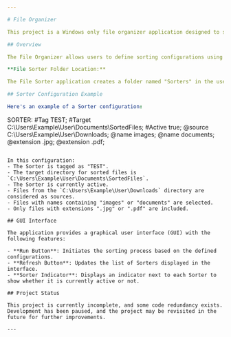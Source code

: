 ```yaml
---

# File Organizer

This project is a Windows only file organizer application designed to sort files based on user-defined configurations.

## Overview

The File Organizer allows users to define sorting configurations using a simple text-based format. Each configuration, known as a "Sorter", specifies criteria such as tags, target directories, source directories, file names, and extensions.

**File Sorter Folder Location:**

The File Sorter application creates a folder named "Sorters" in the user's home (`C:\Users\Username\Sorters`). This folder serves as the default location for storing sorter configuration files.

## Sorter Configuration Example

Here's an example of a Sorter configuration:

```
SORTER:
#Tag TEST;
#Target C:\Users\Example\User\Documents\SortedFiles;
#Active true;
@source C:\Users\Example\User\Downloads;
@name images;
@name documents;
@extension .jpg;
@extension .pdf;
```

In this configuration:
- The Sorter is tagged as "TEST".
- The target directory for sorted files is `C:\Users\Example\User\Documents\SortedFiles`.
- The Sorter is currently active.
- Files from the `C:\Users\Example\User\Downloads` directory are considered as sources.
- Files with names containing "images" or "documents" are selected.
- Only files with extensions ".jpg" or ".pdf" are included.

## GUI Interface

The application provides a graphical user interface (GUI) with the following features:

- **Run Button**: Initiates the sorting process based on the defined configurations.
- **Refresh Button**: Updates the list of Sorters displayed in the interface.
- **Sorter Indicator**: Displays an indicator next to each Sorter to show whether it is currently active or not.

## Project Status

This project is currently incomplete, and some code redundancy exists. Development has been paused, and the project may be revisited in the future for further improvements.

---
```

